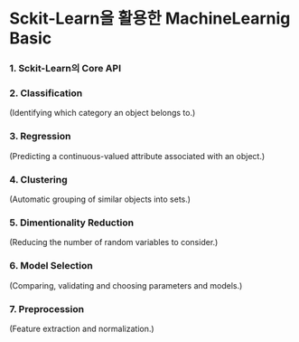 # Sckit-Learn을 활용한 MachineLearnig Basic

### 1. Sckit-Learn의 Core API

### 2. Classification
(Identifying which category an object belongs to.)

### 3. Regression
(Predicting a continuous-valued attribute associated with an object.)

### 4. Clustering
(Automatic grouping of similar objects into sets.)

### 5. Dimentionality Reduction
(Reducing the number of random variables to consider.)

### 6. Model Selection
(Comparing, validating and choosing parameters and models.)

### 7. Preprocession
(Feature extraction and normalization.)

